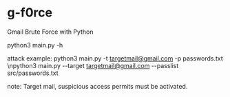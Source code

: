 # g-f0rce
Gmail Brute Force with Python

python3 main.py -h

attack example:
  python3 main.py -t targetmail@gmail.com -p passwords.txt
  \npython3 main.py --target targetmail@gmail.com --passlist src/passwords.txt
  
  
note: Target mail, suspicious access permits must be activated.

